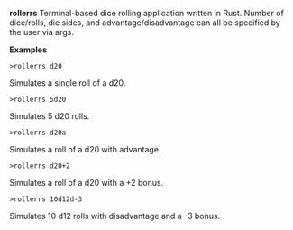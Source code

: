**rollerrs**
Terminal-based dice rolling application written in Rust. Number of dice/rolls, die sides, and advantage/disadvantage can all be specified by the user via args.

**Examples**

`>rollerrs d20`

Simulates a single roll of a d20.

`>rollerrs 5d20`

Simulates 5 d20 rolls.

`>rollerrs d20a`

Simulates a roll of a d20 with advantage.

`>rollerrs d20+2`

Simulates a roll of a d20 with a +2 bonus.

`>rollerrs 10d12d-3`

Simulates 10 d12 rolls with disadvantage and a -3 bonus.
